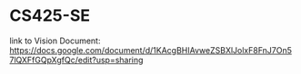 # CS425-SE
link to Vision Document: https://docs.google.com/document/d/1KAcgBHIAvweZSBXlJolxF8FnJ7On57lQXFfGQpXgfQc/edit?usp=sharing
